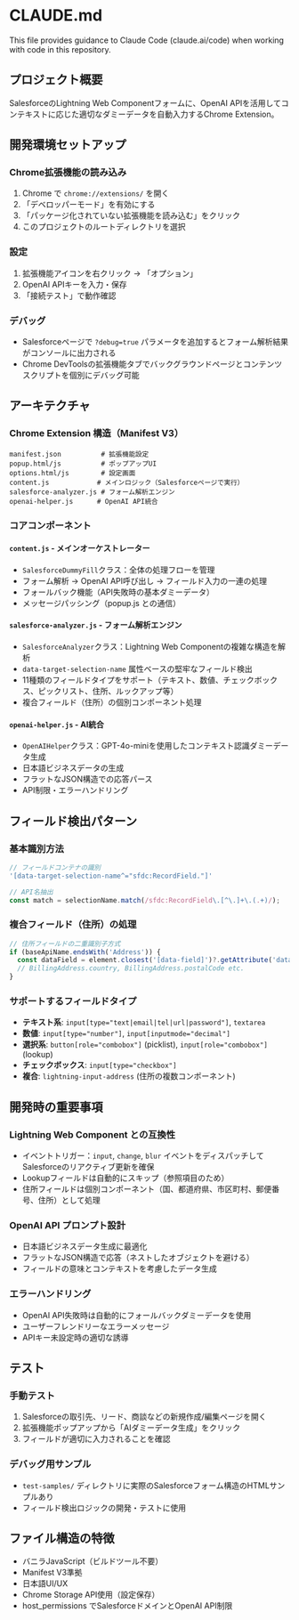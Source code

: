 # CLAUDE.md

This file provides guidance to Claude Code (claude.ai/code) when working with code in this repository.

## プロジェクト概要

SalesforceのLightning Web Componentフォームに、OpenAI APIを活用してコンテキストに応じた適切なダミーデータを自動入力するChrome Extension。

## 開発環境セットアップ

### Chrome拡張機能の読み込み
1. Chrome で `chrome://extensions/` を開く
2. 「デベロッパーモード」を有効にする
3. 「パッケージ化されていない拡張機能を読み込む」をクリック
4. このプロジェクトのルートディレクトリを選択

### 設定
1. 拡張機能アイコンを右クリック → 「オプション」
2. OpenAI APIキーを入力・保存
3. 「接続テスト」で動作確認

### デバッグ
- Salesforceページで `?debug=true` パラメータを追加するとフォーム解析結果がコンソールに出力される
- Chrome DevToolsの拡張機能タブでバックグラウンドページとコンテンツスクリプトを個別にデバッグ可能

## アーキテクチャ

### Chrome Extension 構造（Manifest V3）
```
manifest.json          # 拡張機能設定
popup.html/js          # ポップアップUI
options.html/js        # 設定画面
content.js            # メインロジック（Salesforceページで実行）
salesforce-analyzer.js # フォーム解析エンジン
openai-helper.js      # OpenAI API統合
```

### コアコンポーネント

#### `content.js` - メインオーケストレーター
- `SalesforceDummyFill`クラス：全体の処理フローを管理
- フォーム解析 → OpenAI API呼び出し → フィールド入力の一連の処理
- フォールバック機能（API失敗時の基本ダミーデータ）
- メッセージパッシング（popup.js との通信）

#### `salesforce-analyzer.js` - フォーム解析エンジン
- `SalesforceAnalyzer`クラス：Lightning Web Componentの複雑な構造を解析
- `data-target-selection-name` 属性ベースの堅牢なフィールド検出
- 11種類のフィールドタイプをサポート（テキスト、数値、チェックボックス、ピックリスト、住所、ルックアップ等）
- 複合フィールド（住所）の個別コンポーネント処理

#### `openai-helper.js` - AI統合
- `OpenAIHelper`クラス：GPT-4o-miniを使用したコンテキスト認識ダミーデータ生成
- 日本語ビジネスデータの生成
- フラットなJSON構造での応答パース
- API制限・エラーハンドリング

## フィールド検出パターン

### 基本識別方法
```javascript
// フィールドコンテナの識別
'[data-target-selection-name^="sfdc:RecordField."]'

// API名抽出
const match = selectionName.match(/sfdc:RecordField\.[^\.]+\.(.+)/);
```

### 複合フィールド（住所）の処理
```javascript
// 住所フィールドの二重識別子方式
if (baseApiName.endsWith('Address')) {
  const dataField = element.closest('[data-field]')?.getAttribute('data-field');
  // BillingAddress.country, BillingAddress.postalCode etc.
}
```

### サポートするフィールドタイプ
- **テキスト系**: `input[type="text|email|tel|url|password"]`, `textarea`
- **数値**: `input[type="number"]`, `input[inputmode="decimal"]`
- **選択系**: `button[role="combobox"]` (picklist), `input[role="combobox"]` (lookup)
- **チェックボックス**: `input[type="checkbox"]`
- **複合**: `lightning-input-address` (住所の複数コンポーネント)

## 開発時の重要事項

### Lightning Web Component との互換性
- イベントトリガー：`input`, `change`, `blur` イベントをディスパッチしてSalesforceのリアクティブ更新を確保
- Lookupフィールドは自動的にスキップ（参照項目のため）
- 住所フィールドは個別コンポーネント（国、都道府県、市区町村、郵便番号、住所）として処理

### OpenAI API プロンプト設計
- 日本語ビジネスデータ生成に最適化
- フラットなJSON構造で応答（ネストしたオブジェクトを避ける）
- フィールドの意味とコンテキストを考慮したデータ生成

### エラーハンドリング
- OpenAI API失敗時は自動的にフォールバックダミーデータを使用
- ユーザーフレンドリーなエラーメッセージ
- APIキー未設定時の適切な誘導

## テスト

### 手動テスト
1. Salesforceの取引先、リード、商談などの新規作成/編集ページを開く
2. 拡張機能ポップアップから「AIダミーデータ生成」をクリック
3. フィールドが適切に入力されることを確認

### デバッグ用サンプル
- `test-samples/` ディレクトリに実際のSalesforceフォーム構造のHTMLサンプルあり
- フィールド検出ロジックの開発・テストに使用

## ファイル構造の特徴

- バニラJavaScript（ビルドツール不要）
- Manifest V3準拠
- 日本語UI/UX
- Chrome Storage API使用（設定保存）
- host_permissions でSalesforceドメインとOpenAI API制限